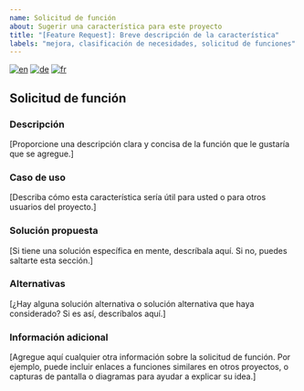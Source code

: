 ```yaml
---
name: Solicitud de función
about: Sugerir una característica para este proyecto
title: "[Feature Request]: Breve descripción de la característica"
labels: "mejora, clasificación de necesidades, solicitud de funciones"
---
```


[![en](https://img.shields.io/badge/lang-en-red.svg)](feature_request.md)
[![de](https://img.shields.io/badge/lang-de-black.svg)](feature_request.de.md)
[![fr](https://img.shields.io/badge/lang-fr-blue.svg)](feature_request.fr.md)

## Solicitud de función

### Descripción

[Proporcione una descripción clara y concisa de la función que le gustaría que se agregue.]

### Caso de uso

[Describa cómo esta característica sería útil para usted o para otros usuarios del proyecto.]

### Solución propuesta

[Si tiene una solución específica en mente, descríbala aquí. Si no, puedes saltarte esta sección.]

### Alternativas

[¿Hay alguna solución alternativa o solución alternativa que haya considerado? Si es así, descríbalos aquí.]

### Información adicional

[Agregue aquí cualquier otra información sobre la solicitud de función. Por ejemplo, puede incluir enlaces a funciones similares en otros proyectos, o capturas de pantalla o diagramas para ayudar a explicar su idea.]
